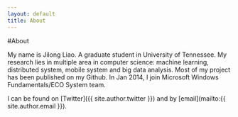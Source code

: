 ```yaml
---
layout: default
title: About
---
```

#About

My name is Jilong Liao. A graduate student in University of Tennessee. My research lies in multiple area in computer science: machine learning, distributed system, mobile system and big data analysis. Most of my project has been published on my Github. In Jan 2014, I join Microsoft Windows Fundamentals/ECO System team.

I can be found on [Twitter]({{ site.author.twitter }}) and by [email](mailto:{{ site.author.email }}).